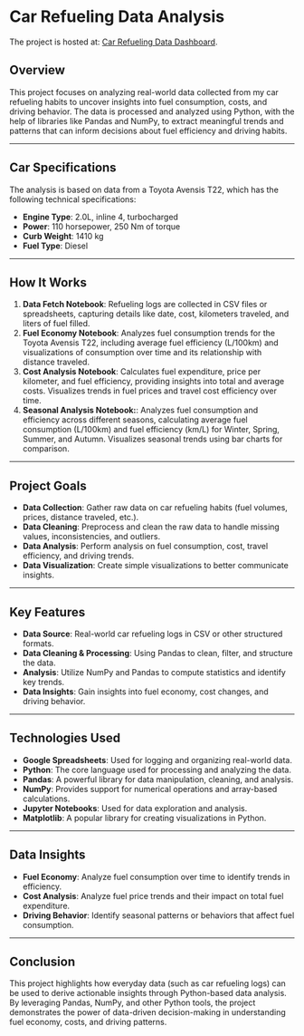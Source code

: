 # Car Refueling Data Analysis

The project is hosted at: [Car Refueling Data Dashboard](https://konradsypek.xyz/car-data).

## Overview
This project focuses on analyzing real-world data collected from my car refueling habits to uncover insights into fuel consumption, costs, and driving behavior. The data is processed and analyzed using Python, with the help of libraries like Pandas and NumPy, to extract meaningful trends and patterns that can inform decisions about fuel efficiency and driving habits.

---

## Car Specifications

The analysis is based on data from a Toyota Avensis T22, which has the following technical specifications:
- **Engine Type**: 2.0L, inline 4, turbocharged
- **Power**: 110 horsepower, 250 Nm of torque
- **Curb Weight**: 1410 kg
- **Fuel Type**: Diesel
   
---

## How It Works
1. **Data Fetch Notebook**: Refueling logs are collected in CSV files or spreadsheets, capturing details like date, cost, kilometers traveled, and liters of fuel filled.
2. **Fuel Economy Notebook**: Analyzes fuel consumption trends for the Toyota Avensis T22, including average fuel efficiency (L/100km) and visualizations of consumption over time and its relationship with distance traveled.
3. **Cost Analysis Notebook**: Calculates fuel expenditure, price per kilometer, and fuel efficiency, providing insights into total and average costs. Visualizes trends in fuel prices and travel cost efficiency over time.
4. **Seasonal Analysis Notebook:**: Analyzes fuel consumption and efficiency across different seasons, calculating average fuel consumption (L/100km) and fuel efficiency (km/L) for Winter, Spring, Summer, and Autumn. Visualizes seasonal trends using bar charts for comparison.

---

## Project Goals
- **Data Collection**: Gather raw data on car refueling habits (fuel volumes, prices, distance traveled, etc.).
- **Data Cleaning**: Preprocess and clean the raw data to handle missing values, inconsistencies, and outliers.
- **Data Analysis**: Perform analysis on fuel consumption, cost, travel efficiency, and driving trends.
- **Data Visualization**: Create simple visualizations to better communicate insights.

---

## Key Features
- **Data Source**: Real-world car refueling logs in CSV or other structured formats.
- **Data Cleaning & Processing**: Using Pandas to clean, filter, and structure the data.
- **Analysis**: Utilize NumPy and Pandas to compute statistics and identify key trends.
- **Data Insights**: Gain insights into fuel economy, cost changes, and driving behavior.

---

## Technologies Used

- **Google Spreadsheets**: Used for logging and organizing real-world data.
- **Python**: The core language used for processing and analyzing the data.
- **Pandas**: A powerful library for data manipulation, cleaning, and analysis.
- **NumPy**: Provides support for numerical operations and array-based calculations.
- **Jupyter Notebooks**:  Used for data exploration and analysis.
- **Matplotlib**:  A popular library for creating visualizations in Python.
  
---

## Data Insights
- **Fuel Economy**: Analyze fuel consumption over time to identify trends in efficiency.
- **Cost Analysis**: Analyze fuel price trends and their impact on total fuel expenditure.
- **Driving Behavior**: Identify seasonal patterns or behaviors that affect fuel consumption.

---

## Conclusion
This project highlights how everyday data (such as car refueling logs) can be used to derive actionable insights through Python-based data analysis. By leveraging Pandas, NumPy, and other Python tools, the project demonstrates the power of data-driven decision-making in understanding fuel economy, costs, and driving patterns.
